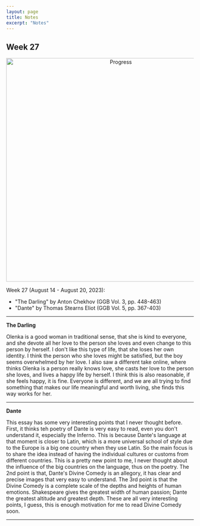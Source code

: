```yaml
---
layout: page
title: Notes
excerpt: "Notes"
---
```


## Week 27

<center><img src="https://github.com/qingkaikong/qingkaikong.github.io/raw/main/images/GGB_img/progress_week_27.jpg" alt="Progress" style="width: 600px;"/></center>


Week 27 (August 14 - August 20, 2023):

* "The Darling" by Anton Chekhov (GGB  Vol. 3, pp. 448-463)  
* "Dante" by Thomas Stearns Eliot (GGB  Vol. 5, pp. 367-403) 


---

**The Darling**

Olenka is a good woman in traditional sense, that she is kind to everyone, and she devote all her love to the person she loves and even change to this person by herself. I don't like this type of life, that she loses her own identity. I think the person who she loves might be satisfied, but the boy seems overwhelmed by her love. I also saw a different take online, where thinks Olenka is a person really knows love, she casts her love to the person she loves, and lives a happy life by herself. I think this is also reasonable, if she feels happy, it is fine. Everyone is different, and we are all trying to find something that makes our life meaningful and worth living, she finds this way works for her. 


---

**Dante**

This essay has some very interesting points that I never thought before. First, it thinks teh poetry of Dante is very easy to read, even you don't understand it, especially the Inferno. This is because Dante's language at that moment is closer to Latin, which is a more universal school of style due to the Europe is a big one country when they use Latin. So the main focus is to share the idea instead of having the individual cultures or customs from different countries. This is a pretty new point to me, I never thought about the influence of the big countries on the language, thus on the poetry. The 2nd point is that, Dante's Divine Comedy is an allegory, it has clear and precise images that very easy to understand. The 3rd point is that the Divine Comedy is a complete scale of the depths and heights of human emotions. Shakespeare gives the greatest width of human passion; Dante the greatest altitude and greatest depth. These are all very interesting points, I guess, this is enough motivation for me to read Divine Comedy soon. 
  


---
